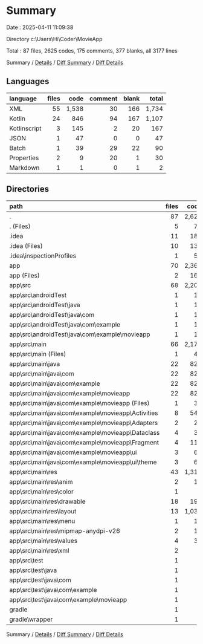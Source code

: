 # Summary

Date : 2025-04-11 11:09:38

Directory c:\\Users\\Hi\\Coder\\MovieApp

Total : 87 files,  2625 codes, 175 comments, 377 blanks, all 3177 lines

Summary / [Details](details.md) / [Diff Summary](diff.md) / [Diff Details](diff-details.md)

## Languages
| language | files | code | comment | blank | total |
| :--- | ---: | ---: | ---: | ---: | ---: |
| XML | 55 | 1,538 | 30 | 166 | 1,734 |
| Kotlin | 24 | 846 | 94 | 167 | 1,107 |
| Kotlinscript | 3 | 145 | 2 | 20 | 167 |
| JSON | 1 | 47 | 0 | 0 | 47 |
| Batch | 1 | 39 | 29 | 22 | 90 |
| Properties | 2 | 9 | 20 | 1 | 30 |
| Markdown | 1 | 1 | 0 | 1 | 2 |

## Directories
| path | files | code | comment | blank | total |
| :--- | ---: | ---: | ---: | ---: | ---: |
| . | 87 | 2,625 | 175 | 377 | 3,177 |
| . (Files) | 5 | 70 | 49 | 25 | 144 |
| .idea | 11 | 183 | 0 | 0 | 183 |
| .idea (Files) | 10 | 130 | 0 | 0 | 130 |
| .idea\\inspectionProfiles | 1 | 53 | 0 | 0 | 53 |
| app | 70 | 2,367 | 125 | 351 | 2,843 |
| app (Files) | 2 | 166 | 1 | 18 | 185 |
| app\\src | 68 | 2,201 | 124 | 333 | 2,658 |
| app\\src\\androidTest | 1 | 14 | 6 | 4 | 24 |
| app\\src\\androidTest\\java | 1 | 14 | 6 | 4 | 24 |
| app\\src\\androidTest\\java\\com | 1 | 14 | 6 | 4 | 24 |
| app\\src\\androidTest\\java\\com\\example | 1 | 14 | 6 | 4 | 24 |
| app\\src\\androidTest\\java\\com\\example\\movieapp | 1 | 14 | 6 | 4 | 24 |
| app\\src\\main | 66 | 2,178 | 113 | 326 | 2,617 |
| app\\src\\main (Files) | 1 | 45 | 0 | 3 | 48 |
| app\\src\\main\\java | 22 | 823 | 83 | 160 | 1,066 |
| app\\src\\main\\java\\com | 22 | 823 | 83 | 160 | 1,066 |
| app\\src\\main\\java\\com\\example | 22 | 823 | 83 | 160 | 1,066 |
| app\\src\\main\\java\\com\\example\\movieapp | 22 | 823 | 83 | 160 | 1,066 |
| app\\src\\main\\java\\com\\example\\movieapp (Files) | 1 | 39 | 6 | 9 | 54 |
| app\\src\\main\\java\\com\\example\\movieapp\\Activities | 8 | 540 | 35 | 98 | 673 |
| app\\src\\main\\java\\com\\example\\movieapp\\Adapters | 2 | 28 | 1 | 8 | 37 |
| app\\src\\main\\java\\com\\example\\movieapp\\Dataclass | 4 | 33 | 0 | 9 | 42 |
| app\\src\\main\\java\\com\\example\\movieapp\\Fragment | 4 | 119 | 14 | 24 | 157 |
| app\\src\\main\\java\\com\\example\\movieapp\\ui | 3 | 64 | 27 | 12 | 103 |
| app\\src\\main\\java\\com\\example\\movieapp\\ui\\theme | 3 | 64 | 27 | 12 | 103 |
| app\\src\\main\\res | 43 | 1,310 | 30 | 163 | 1,503 |
| app\\src\\main\\res\\anim | 2 | 10 | 0 | 2 | 12 |
| app\\src\\main\\res\\color | 1 | 5 | 0 | 0 | 5 |
| app\\src\\main\\res\\drawable | 18 | 196 | 3 | 38 | 237 |
| app\\src\\main\\res\\layout | 13 | 1,032 | 3 | 119 | 1,154 |
| app\\src\\main\\res\\menu | 1 | 19 | 0 | 1 | 20 |
| app\\src\\main\\res\\mipmap-anydpi-v26 | 2 | 10 | 0 | 0 | 10 |
| app\\src\\main\\res\\values | 4 | 30 | 0 | 3 | 33 |
| app\\src\\main\\res\\xml | 2 | 8 | 24 | 0 | 32 |
| app\\src\\test | 1 | 9 | 5 | 3 | 17 |
| app\\src\\test\\java | 1 | 9 | 5 | 3 | 17 |
| app\\src\\test\\java\\com | 1 | 9 | 5 | 3 | 17 |
| app\\src\\test\\java\\com\\example | 1 | 9 | 5 | 3 | 17 |
| app\\src\\test\\java\\com\\example\\movieapp | 1 | 9 | 5 | 3 | 17 |
| gradle | 1 | 5 | 1 | 1 | 7 |
| gradle\\wrapper | 1 | 5 | 1 | 1 | 7 |

Summary / [Details](details.md) / [Diff Summary](diff.md) / [Diff Details](diff-details.md)
